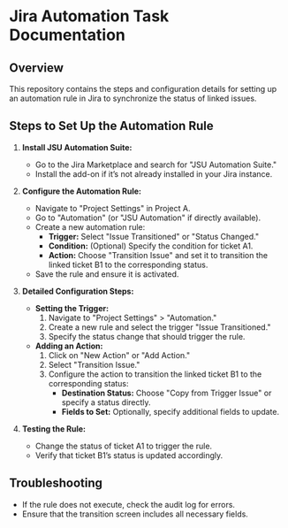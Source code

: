 
# Jira Automation Task Documentation

## Overview

This repository contains the steps and configuration details for setting up an automation rule in Jira to synchronize the status of linked issues.

## Steps to Set Up the Automation Rule

1. **Install JSU Automation Suite:**
   - Go to the Jira Marketplace and search for "JSU Automation Suite."
   - Install the add-on if it’s not already installed in your Jira instance.

2. **Configure the Automation Rule:**
   - Navigate to "Project Settings" in Project A.
   - Go to "Automation" (or "JSU Automation" if directly available).
   - Create a new automation rule:
     - **Trigger:** Select "Issue Transitioned" or "Status Changed."
     - **Condition:** (Optional) Specify the condition for ticket A1.
     - **Action:** Choose "Transition Issue" and set it to transition the linked ticket B1 to the corresponding status.
   - Save the rule and ensure it is activated.

3. **Detailed Configuration Steps:**
   - **Setting the Trigger:**
     1. Navigate to "Project Settings" > "Automation."
     2. Create a new rule and select the trigger "Issue Transitioned."
     3. Specify the status change that should trigger the rule.
   - **Adding an Action:**
     1. Click on "New Action" or "Add Action."
     2. Select "Transition Issue."
     3. Configure the action to transition the linked ticket B1 to the corresponding status:
        - **Destination Status:** Choose "Copy from Trigger Issue" or specify a status directly.
        - **Fields to Set:** Optionally, specify additional fields to update.

4. **Testing the Rule:**
   - Change the status of ticket A1 to trigger the rule.
   - Verify that ticket B1’s status is updated accordingly.

## Troubleshooting

- If the rule does not execute, check the audit log for errors.
- Ensure that the transition screen includes all necessary fields.


